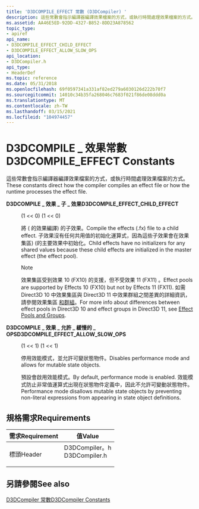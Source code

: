 ```yaml
---
title: 'D3DCOMPILE_EFFECT 常數 (D3DCompiler) '
description: 這些常數會指示編譯器編譯效果檔案的方式，或執行時間處理效果檔案的方式。
ms.assetid: AA46E5ED-92DD-4327-B852-8DD23A878562
topic_type:
- apiref
api_name:
- D3DCOMPILE_EFFECT_CHILD_EFFECT
- D3DCOMPILE_EFFECT_ALLOW_SLOW_OPS
api_location:
- D3DCompiler.h
api_type:
- HeaderDef
ms.topic: reference
ms.date: 05/31/2018
ms.openlocfilehash: 69f0597341a331af82ed279a6030126d222b70f7
ms.sourcegitcommit: 14010c34b35fa268046c7683f021f86de08ddd0a
ms.translationtype: MT
ms.contentlocale: zh-TW
ms.lasthandoff: 03/15/2021
ms.locfileid: "104974457"
---
```

# <a name="d3dcompile_effect-constants"></a><span data-ttu-id="0505e-103">D3DCOMPILE \_ 效果常數</span><span class="sxs-lookup"><span data-stu-id="0505e-103">D3DCOMPILE\_EFFECT Constants</span></span>

<span data-ttu-id="0505e-104">這些常數會指示編譯器編譯效果檔案的方式，或執行時間處理效果檔案的方式。</span><span class="sxs-lookup"><span data-stu-id="0505e-104">These constants direct how the compiler compiles an effect file or how the runtime processes the effect file.</span></span>

<dl> <dt>

<span data-ttu-id="0505e-105"><span id="D3DCOMPILE_EFFECT_CHILD_EFFECT"></span><span id="d3dcompile_effect_child_effect"></span>**D3DCOMPILE \_ 效果 \_ 子 \_ 效果**</span><span class="sxs-lookup"><span data-stu-id="0505e-105"><span id="D3DCOMPILE_EFFECT_CHILD_EFFECT"></span><span id="d3dcompile_effect_child_effect"></span>**D3DCOMPILE\_EFFECT\_CHILD\_EFFECT**</span></span>
</dt> <dd> <dl> <dt>

<span data-ttu-id="0505e-106"> (1 << 0) </span><span class="sxs-lookup"><span data-stu-id="0505e-106">(1 << 0)</span></span>
</dt> <dt>



<span data-ttu-id="0505e-107">將 ( 的效果編譯) 的子效果。</span><span class="sxs-lookup"><span data-stu-id="0505e-107">Compile the effects (.fx) file to a child effect.</span></span> <span data-ttu-id="0505e-108">子效果沒有任何共用值的初始化運算式，因為這些子效果會在效果集區)  (的主要效果中初始化。</span><span class="sxs-lookup"><span data-stu-id="0505e-108">Child effects have no initializers for any shared values because these child effects are initialized in the master effect (the effect pool).</span></span>

> [!Note]  
> <span data-ttu-id="0505e-109">效果集區受到效果 10 (FX10) 的支援，但不受效果 11 (FX11) 。</span><span class="sxs-lookup"><span data-stu-id="0505e-109">Effect pools are supported by Effects 10 (FX10) but not by Effects 11 (FX11).</span></span> <span data-ttu-id="0505e-110">如需 Direct3D 10 中效果集區與 Direct3D 11 中效果群組之間差異的詳細資訊，請參閱效果集區 [和群組](/windows/desktop/direct3d11/d3d11-graphics-programming-guide-effects-differences)。</span><span class="sxs-lookup"><span data-stu-id="0505e-110">For more info about differences between effect pools in Direct3D 10 and effect groups in Direct3D 11, see [Effect Pools and Groups](/windows/desktop/direct3d11/d3d11-graphics-programming-guide-effects-differences).</span></span>

 


</dt> </dl> </dd> <dt>

<span data-ttu-id="0505e-111"><span id="D3DCOMPILE_EFFECT_ALLOW_SLOW_OPS"></span><span id="d3dcompile_effect_allow_slow_ops"></span>**D3DCOMPILE \_ 效果 \_ 允許 \_ 緩慢的 \_ OPS**</span><span class="sxs-lookup"><span data-stu-id="0505e-111"><span id="D3DCOMPILE_EFFECT_ALLOW_SLOW_OPS"></span><span id="d3dcompile_effect_allow_slow_ops"></span>**D3DCOMPILE\_EFFECT\_ALLOW\_SLOW\_OPS**</span></span>
</dt> <dd> <dl> <dt>

<span data-ttu-id="0505e-112"> (1 << 1) </span><span class="sxs-lookup"><span data-stu-id="0505e-112">(1 << 1)</span></span>
</dt> <dt>



<span data-ttu-id="0505e-113">停用效能模式，並允許可變狀態物件。</span><span class="sxs-lookup"><span data-stu-id="0505e-113">Disables performance mode and allows for mutable state objects.</span></span>

<span data-ttu-id="0505e-114">預設會啟用效能模式。</span><span class="sxs-lookup"><span data-stu-id="0505e-114">By default, performance mode is enabled.</span></span> <span data-ttu-id="0505e-115">效能模式防止非常值運算式出現在狀態物件定義中，因此不允許可變動狀態物件。</span><span class="sxs-lookup"><span data-stu-id="0505e-115">Performance mode disallows mutable state objects by preventing non-literal expressions from appearing in state object definitions.</span></span>


</dt> </dl> </dd> </dl>

## <a name="requirements"></a><span data-ttu-id="0505e-116">規格需求</span><span class="sxs-lookup"><span data-stu-id="0505e-116">Requirements</span></span>



| <span data-ttu-id="0505e-117">需求</span><span class="sxs-lookup"><span data-stu-id="0505e-117">Requirement</span></span> | <span data-ttu-id="0505e-118">值</span><span class="sxs-lookup"><span data-stu-id="0505e-118">Value</span></span> |
|-------------------|------------------------------------------------------------------------------------------|
| <span data-ttu-id="0505e-119">標頭</span><span class="sxs-lookup"><span data-stu-id="0505e-119">Header</span></span><br/> | <dl> <span data-ttu-id="0505e-120"><dt>D3DCompiler。h</dt></span><span class="sxs-lookup"><span data-stu-id="0505e-120"><dt>D3DCompiler.h</dt></span></span> </dl> |



## <a name="see-also"></a><span data-ttu-id="0505e-121">另請參閱</span><span class="sxs-lookup"><span data-stu-id="0505e-121">See also</span></span>

<dl> <dt>

[<span data-ttu-id="0505e-122">D3DCompiler 常數</span><span class="sxs-lookup"><span data-stu-id="0505e-122">D3DCompiler Constants</span></span>](dx-graphics-d3dcompiler-reference-constants.md)
</dt> </dl>

 

